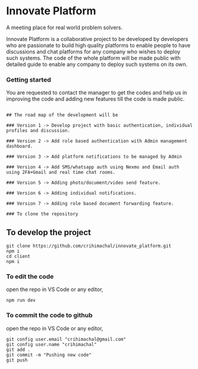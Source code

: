# Innovate Platform

A meeting place for real world problem solvers.

Innovate Platform is a collaborative project to be developed by developers who are passionate to build high quality platforms to enable people to have discussions and chat platforms for any company who wishes to deploy such systems.
The code of the whole platform will be made public with detailed guide to enable any company to deploy such systems on its own.

### Getting started

You are requested to contact the manager to get the codes and help us in improving the code and adding new features till the code is made public.

```

## The road map of the development will be

### Version 1 -> Develop project with basic authentication, individual profiles and discussion.

### Version 2 -> Add role based authentication with Admin management dashboard.

### Version 3 -> Add platform notifications to be managed by Admin

### Version 4 -> Add SMS/whatsapp auth using Nexmo and Email auth using 2FA+Gmail and real time chat rooms.

### Version 5 -> Adding photo/document/video send feature.

### Version 6 -> Adding individual notifications.

### Version 7 -> Adding role based document forwarding feature.

### To clone the repository

```

## To develop the project

```
git clone https://github.com/crihimachal/innovate_platform.git
npm i
cd client
npm i
```

### To edit the code

open the repo in VS Code or any editor,

```
npm run dev
```

### To commit the code to github

open the repo in VS Code or any editor,

```
git config user.email "crihimachal@gmail.com"
git config user.name "crihimachal"
git add .
git commit -m "Pushing new code"
git push
```
